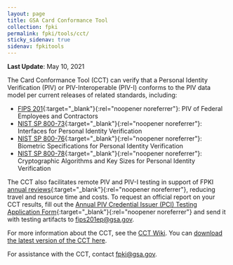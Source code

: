 ```yaml
---
layout: page
title: GSA Card Conformance Tool
collection: fpki
permalink: fpki/tools/cct/
sticky_sidenav: true
sidenav: fpkitools
---
```

**Last Update**: May 10, 2021

The Card Conformance Tool (CCT) can verify that a Personal Identity Verification (PIV) or PIV-Interoperable (PIV-I) conforms to the PIV data model per current releases of related standards, including:

- [FIPS 201](https://csrc.nist.gov/publications/detail/fips/201/2/final){:target="_blank"}{:rel="noopener noreferrer"}: PIV of Federal Employees and Contractors
- [NIST SP 800-73](https://csrc.nist.gov/publications/detail/sp/800-73/4/final){:target="_blank"}{:rel="noopener noreferrer"}: Interfaces for Personal Identity Verification
- [NIST SP 800-76](https://csrc.nist.gov/publications/detail/sp/800-76/2/final){:target="_blank"}{:rel="noopener noreferrer"}: Biometric Specifications for Personal Identity Verification
- [NIST SP 800-78](https://csrc.nist.gov/publications/detail/sp/800-78/4/final){:target="_blank"}{:rel="noopener noreferrer"}: Cryptographic Algorithms and Key Sizes for Personal Identity Verification

The CCT also facilitates remote PIV and PIV-I testing in support of FPKI [annual reviews](https://www.idmanagement.gov/community/fpki-cas-audit-info/){:target="_blank"}{:rel="noopener noreferrer"}, reducing travel and resource time and costs. To request an official report on your CCT results, fill out the [Annual PIV Credential Issuer (PCI) Testing Application Form](https://www.idmanagement.gov/fpki-annual-card-testing-application/){:target="_blank"}{:rel="noopener noreferrer"} and send it with testing artifacts to fips201ep@gsa.gov.

For more information about the CCT, see the [CCT Wiki](https://github.com/GSA/piv-conformance/wiki). You can [download the latest version of the CCT here](https://github.com/GSA/piv-conformance/releases).

For assistance with the CCT, contact fpki@gsa.gov.
